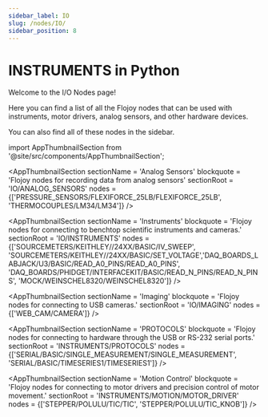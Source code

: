 ```yaml
---
sidebar_label: IO
slug: /nodes/IO/
sidebar_position: 8
---
```


# INSTRUMENTS in Python

Welcome to the I/O Nodes page!

Here you can find a list of all the Flojoy nodes that can be used with instruments, motor drivers, analog sensors, and other hardware devices.

You can also find all of these nodes in the sidebar.

<!-- Custom component -->

import AppThumbnailSection from '@site/src/components/AppThumbnailSection';

<AppThumbnailSection
sectionName = 'Analog Sensors'
blockquote = 'Flojoy nodes for recording data from analog sensors'
sectionRoot = 'IO/ANALOG_SENSORS'
nodes = {['PRESSURE_SENSORS/FLEXIFORCE_25LB/FLEXIFORCE_25LB', 'THERMOCOUPLES/LM34/LM34']}
/>

<AppThumbnailSection
sectionName = 'Instruments'
blockquote = 'Flojoy nodes for connecting to benchtop scientific instruments and cameras.'
sectionRoot = 'IO/INSTRUMENTS'
nodes = {['SOURCEMETERS/KEITHLEY//24XX/BASIC/IV_SWEEP', 'SOURCEMETERS/KEITHLEY//24XX/BASIC/SET_VOLTAGE','DAQ_BOARDS_LABJACK/U3/BASIC/READ_A0_PINS/READ_A0_PINS', 'DAQ_BOARDS/PHIDGET/INTERFACEKIT/BASIC/READ_N_PINS/READ_N_PINS', 'MOCK/WEINSCHEL8320/WEINSCHEL8320']}
/>

<AppThumbnailSection
sectionName = 'Imaging'
blockquote = 'Flojoy nodes for connecting to USB cameras.'
sectionRoot = 'IO/IMAGING'
nodes = {['WEB_CAM/CAMERA']}
/>

<AppThumbnailSection
sectionName = 'PROTOCOLS'
blockquote = 'Flojoy nodes for connecting to hardware through the USB or RS-232 serial ports.'
sectionRoot = 'INSTRUMENTS/PROTOCOLS'
nodes = {['SERIAL/BASIC/SINGLE_MEASUREMENT/SINGLE_MEASUREMENT', 'SERIAL/BASIC/TIMESERIES1/TIMESERIES1']}
/>

<AppThumbnailSection
sectionName = 'Motion Control'
blockquote = 'Flojoy nodes for connecting to motor drivers and precision control of motor movement.'
sectionRoot = 'INSTRUMENTS/MOTION/MOTOR_DRIVER'
nodes = {['STEPPER/POLULU/TIC/TIC', 'STEPPER/POLULU/TIC_KNOB']}
/>
